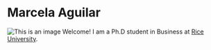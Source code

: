 # **Marcela Aguilar**
![This is an image](https://media-exp1.licdn.com/dms/image/C4D03AQFxnXtl48CcZw/profile-displayphoto-shrink_800_800/0/1585364031648?e=1659571200&v=beta&t=-J3Le59oPuY7pNIn07Ww15ekg2UTWvwtI8nZVBZhRtA)
Welcome! 
I am a Ph.D student in Business at [Rice University](https://www.rice.edu/). 

